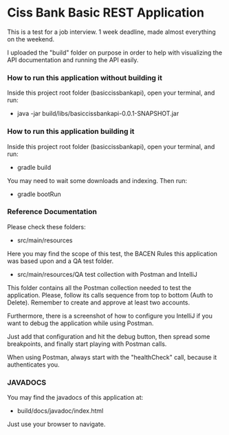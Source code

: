 # Ciss Bank Basic REST Application
This is a test for a job interview. 1 week deadline, made almost everything on the weekend.

I uploaded the "build" folder on purpose in order to help with visualizing the API documentation and running the API easily. 

### How to run this application without building it
Inside this project root folder (basiccissbankapi), open your terminal, and run:
* java -jar build/libs/basiccissbankapi-0.0.1-SNAPSHOT.jar

### How to run this application building it
Inside this project root folder (basiccissbankapi), open your terminal, and run:
* gradle build

You may need to wait some downloads and indexing. Then run:
* gradle bootRun

### Reference Documentation
Please check these folders:

* src/main/resources

Here you may find the scope of this test, the BACEN Rules this application was based upon and a QA test folder.

* src/main/resources/QA test collection with Postman and IntelliJ

This folder contains all the Postman collection needed to test the application.
Please, follow its calls sequence from top to bottom (Auth to Delete).
Remember to create and approve at least two accounts.

Furthermore, there is a screenshot of how to configure you IntelliJ if you want to debug the application while using Postman.

Just add that configuration and hit the debug button, then spread some breakpoints, and finally start playing with Postman calls.

When using Postman, always start with the "healthCheck" call, because it authenticates you.

### JAVADOCS
You may find the javadocs of this application at:
* build/docs/javadoc/index.html

Just use your browser to navigate.




